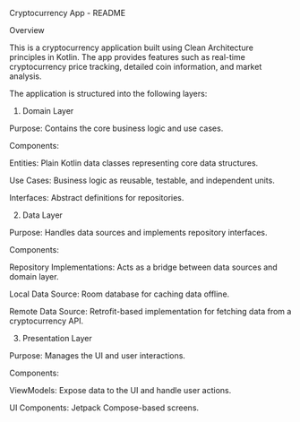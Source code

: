Cryptocurrency App - README

Overview

This is a cryptocurrency application built using Clean Architecture principles in Kotlin. The app provides features such as real-time cryptocurrency price tracking, detailed coin information, and market analysis.

The application is structured into the following layers:

1. Domain Layer

Purpose: Contains the core business logic and use cases.

Components:

Entities: Plain Kotlin data classes representing core data structures.

Use Cases: Business logic as reusable, testable, and independent units.

Interfaces: Abstract definitions for repositories.

2. Data Layer

Purpose: Handles data sources and implements repository interfaces.

Components:

Repository Implementations: Acts as a bridge between data sources and domain layer.

Local Data Source: Room database for caching data offline.

Remote Data Source: Retrofit-based implementation for fetching data from a cryptocurrency API.

3. Presentation Layer

Purpose: Manages the UI and user interactions.

Components:

ViewModels: Expose data to the UI and handle user actions.

UI Components: Jetpack Compose-based screens.
